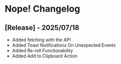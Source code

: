 # Nope! Changelog

## [Release] - 2025/07/18

- Added fetching with the API
- Added Toast Notifications On Unexpected Events
- Added Re-roll Functionability
- Added Add to Clipboard Action